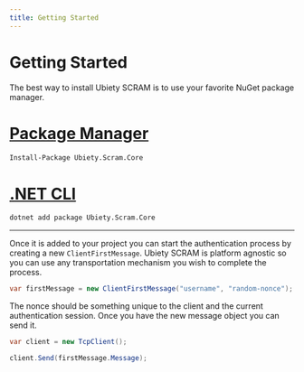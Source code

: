 ```yaml
---
title: Getting Started
---
```


# Getting Started

The best way to install Ubiety SCRAM is to use your favorite NuGet package manager.

# [Package Manager](#tab/pm)
```ps
Install-Package Ubiety.Scram.Core
```
# [.NET CLI](#tab/cli)
```bash
dotnet add package Ubiety.Scram.Core
```
***

Once it is added to your project you can start the authentication process by creating a new `ClientFirstMessage`.
Ubiety SCRAM is platform agnostic so you can use any transportation mechanism you wish to complete the process.

```cs
var firstMessage = new ClientFirstMessage("username", "random-nonce");
```

The nonce should be something unique to the client and the current authentication session. Once you have the new message
object you can send it.

```cs
var client = new TcpClient();

client.Send(firstMessage.Message);
```
